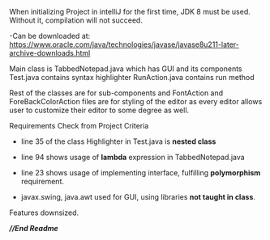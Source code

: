 When initializing Project in intelliJ for the first time, JDK 8 must be used. Without it, compilation will not succeed.

-Can be downloaded at: https://www.oracle.com/java/technologies/javase/javase8u211-later-archive-downloads.html



Main class is TabbedNotepad.java which has GUI and its components
Test.java contains syntax highlighter
RunAction.java contains run method

Rest of the classes are for sub-components and FontAction and ForeBackColorAction files are for styling of the editor
as every editor allows user to customize their editor to some degree as well.

Requirements Check from Project Criteria
- line 35 of the class Highlighter in Test.java is **nested class**

- line 94 shows usage of **lambda** expression in TabbedNotepad.java

- line 23 shows usage of implementing interface, fulfilling **polymorphism** requirement.
- javax.swing, java.awt used for GUI, using libraries **not taught in class**.




Features downsized.

***//End Readme*** 
